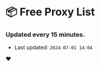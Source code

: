 # :package: Free Proxy List
### Updated every 15 minutes.

- Last updated: `2024-07-01 14:04`

:heart:
